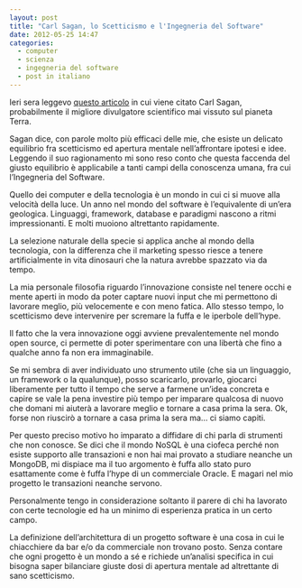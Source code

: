 ```yaml
---
layout: post
title: "Carl Sagan, lo Scetticismo e l'Ingegneria del Software"
date: 2012-05-25 14:47
categories:
  - computer
  - scienza
  - ingegneria del software
  - post in italiano
---
```


Ieri sera
leggevo <a href="http://www.brainpickings.org/index.php/2012/05/23/carl-sagan-the-burden-of-skepticism/" title="Carl Sagan on Mastering the Vital Balance of Skepticism and Openness">
questo articolo</a> in cui viene citato Carl Sagan, probabilmente il migliore divulgatore scientifico mai vissuto sul
pianeta Terra.

Sagan dice, con parole molto più efficaci delle mie, che esiste un delicato equilibrio fra scetticismo ed apertura
mentale nell’affrontare ipotesi e idee. Leggendo il suo ragionamento mi sono reso conto che questa faccenda del giusto
equilibrio è applicabile a tanti campi della conoscenza umana, fra cui l’Ingegneria del Software.

<!-- more -->

Quello dei computer e della tecnologia è un mondo in cui ci si muove alla velocità della luce. Un anno nel mondo del
software è l’equivalente di un’era geologica. Linguaggi, framework, database e paradigmi nascono a ritmi impressionanti.
E molti muoiono altrettanto rapidamente.

La selezione naturale della specie si applica anche al mondo della tecnologia, con la differenza che il marketing spesso
riesce a tenere artificialmente in vita dinosauri che la natura avrebbe spazzato via da tempo.

La mia personale filosofia riguardo l’innovazione consiste nel tenere occhi e mente aperti in modo da poter captare
nuovi input che mi permettono di lavorare meglio, più velocemente e con meno fatica. Allo stesso tempo, lo scetticismo
deve intervenire per scremare la fuffa e le iperbole dell’hype.

Il fatto che la vera innovazione oggi avviene prevalentemente nel mondo open source, ci permette di poter sperimentare
con una libertà che fino a qualche anno fa non era immaginabile.

Se mi sembra di aver individuato uno strumento utile (che sia un linguaggio, un framework o la qualunque), posso
scaricarlo, provarlo, giocarci liberamente per tutto il tempo che serve a farmene un’idea concreta e capire se vale la
pena investire più tempo per imparare qualcosa di nuovo che domani mi aiuterà a lavorare meglio e tornare a casa prima
la sera. Ok, forse non riuscirò a tornare a casa prima la sera ma… ci siamo capiti.

Per questo preciso motivo ho imparato a diffidare di chi parla di strumenti che non conosce. Se dici che il mondo NoSQL
è una ciofeca perché non esiste supporto alle transazioni e non hai mai provato a studiare neanche un MongoDB, mi
dispiace ma il tuo argomento è fuffa allo stato puro esattamente come è fuffa l’hype di un commerciale Oracle. E magari
nel mio progetto le transazioni neanche servono.

Personalmente tengo in considerazione soltanto il parere di chi ha lavorato con certe tecnologie ed ha un minimo di
esperienza pratica in un certo campo.

La definizione dell’architettura di un progetto software è una cosa in cui le chiacchiere da bar e/o da commerciale non
trovano posto. Senza contare che ogni progetto è un mondo a sé e richiede un’analisi specifica in cui bisogna saper
bilanciare giuste dosi di apertura mentale ad altrettante di sano scetticismo.
